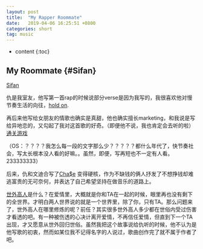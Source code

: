 ```yaml
---
layout: post
title:  "My Rapper Roommate"
date:   2019-04-06 16:25:51 +0800
categories: short
tag: music
---
```


* content
{:toc}



My Roommate	 			{#Sifan}
------------------------


[Sifan](#)


仇是我室友，他写第一首rap的时候说部分verse是因为我写的，我很喜欢他对慢节奏生活的向往，[hold on](https://music.163.com/#/song?id=1347669875).

再后来他写给女朋友的情歌也确实是真甜，他也确实擅长marketing，和我说是写给异地恋的，又勾起了我对这首歌的好奇。（即便他不说，我也肯定会去听的啦）[通关游戏](https://music.163.com/#/song?id=1349263670)

（OS：？？？？我怎么每一段的文字那么少？？？？？都什么年代了，快节奏社会，写太长根本没人看的好嘛。。虽然，即便，写再短也不一定有人看。233333333）

后来，仇和文迪合写了[Cha$e](https://music.163.com/#/song?id=1351000448) 变得硬核，作为不缺钱的俩人抒发了不想挣钱却难逃富贵的无可奈何，并表达了自己希望坚持在做音乐的道路上。

[世外高人](https://music.163.com/#/song?id=1357399274)是什么？在爱情里，大概就是你和TA在一起的时候，眼里再也没有剩下的全世界。才明白两人世界说的就是一个世界里，除了你，只有TA。那么问题来了，世外高人在哪里修炼的呢？前任？其实很多世外高人多少都在世俗内受过伤害才看透的吧。有一种被伤透的心决计离开爱情，不再信任爱情，但直到下一个TA出现，才又愿意从世外回归世俗。虽然我把这个故事说给仇听的时候，他不认为是他写歌的初衷，然而如某位我不记得名字的人说过，歌曲创作完了就不属于作者了吧。







[jekyll]:      http://jekyllrb.com
[jekyll-gh]:   https://github.com/jekyll/jekyll
[jekyll-help]: https://github.com/jekyll/jekyll-help
